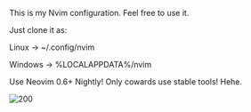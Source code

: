 This is my Nvim configuration.
Feel free to use it.

Just clone it as:

Linux -> ~/.config/nvim

Windows -> %LOCALAPPDATA%/nvim

Use Neovim 0.6+ Nightly! Only cowards use stable tools! Hehe.

![200](https://user-images.githubusercontent.com/24517135/115134129-c5604c00-a037-11eb-84f1-22828da9321f.gif)
